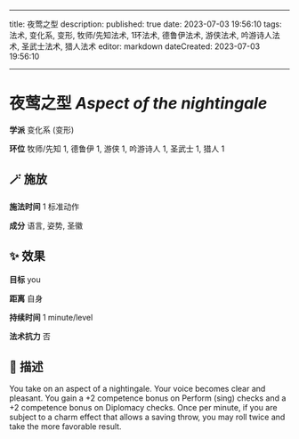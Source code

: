 
---
title: 夜莺之型
description: 
published: true
date: 2023-07-03 19:56:10
tags: 法术, 变化系, 变形, 牧师/先知法术, 1环法术, 德鲁伊法术, 游侠法术, 吟游诗人法术, 圣武士法术, 猎人法术
editor: markdown
dateCreated: 2023-07-03 19:56:10

---

# **夜莺之型** *Aspect of the nightingale*

**学派** 变化系 (变形) 

**环位** 牧师/先知 1, 德鲁伊 1, 游侠 1, 吟游诗人 1, 圣武士 1, 猎人 1

## 🪄 施放

**施法时间** 1 标准动作

**成分** 语言, 姿势, 圣徽

## ✨ 效果 

**目标** you 

**距离** 自身  

**持续时间** 1 minute/level 

**法术抗力** 否

## 📖 描述

You take on an aspect of a nightingale. Your voice becomes clear and pleasant. You gain a +2 competence bonus on Perform (sing) checks and a +2 competence bonus on Diplomacy checks. Once per minute, if you are subject to a charm effect that allows a saving throw, you may roll twice and take the more favorable result.
    